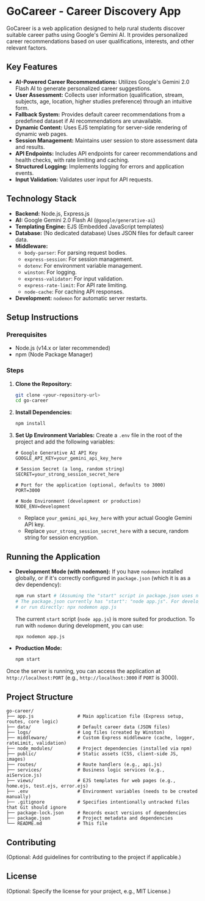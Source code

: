 # GoCareer - Career Discovery App

GoCareer is a web application designed to help rural students discover suitable career paths using Google's Gemini AI. It provides personalized career recommendations based on user qualifications, interests, and other relevant factors.

## Key Features

- **AI-Powered Career Recommendations:** Utilizes Google's Gemini 2.0 Flash AI to generate personalized career suggestions.
- **User Assessment:** Collects user information (qualification, stream, subjects, age, location, higher studies preference) through an intuitive form.
- **Fallback System:** Provides default career recommendations from a predefined dataset if AI recommendations are unavailable.
- **Dynamic Content:** Uses EJS templating for server-side rendering of dynamic web pages.
- **Session Management:** Maintains user session to store assessment data and results.
- **API Endpoints:** Includes API endpoints for career recommendations and health checks, with rate limiting and caching.
- **Structured Logging:** Implements logging for errors and application events.
- **Input Validation:** Validates user input for API requests.

## Technology Stack

- **Backend:** Node.js, Express.js
- **AI:** Google Gemini 2.0 Flash AI (`@google/generative-ai`)
- **Templating Engine:** EJS (Embedded JavaScript templates)
- **Database:** (No dedicated database) Uses JSON files for default career data.
- **Middleware:**
    - `body-parser`: For parsing request bodies.
    - `express-session`: For session management.
    - `dotenv`: For environment variable management.
    - `winston`: For logging.
    - `express-validator`: For input validation.
    - `express-rate-limit`: For API rate limiting.
    - `node-cache`: For caching API responses.
- **Development:** `nodemon` for automatic server restarts.

## Setup Instructions

### Prerequisites

- Node.js (v14.x or later recommended)
- npm (Node Package Manager)

### Steps

1.  **Clone the Repository:**
    ```bash
    git clone <your-repository-url>
    cd go-career
    ```

2.  **Install Dependencies:**
    ```bash
    npm install
    ```

3.  **Set Up Environment Variables:**
    Create a `.env` file in the root of the project and add the following variables:

    ```env
    # Google Generative AI API Key
    GOOGLE_API_KEY=your_gemini_api_key_here

    # Session Secret (a long, random string)
    SECRET=your_strong_session_secret_here

    # Port for the application (optional, defaults to 3000)
    PORT=3000

    # Node Environment (development or production)
    NODE_ENV=development
    ```
    - Replace `your_gemini_api_key_here` with your actual Google Gemini API key.
    - Replace `your_strong_session_secret_here` with a secure, random string for session encryption.

## Running the Application

- **Development Mode (with nodemon):**
  If you have `nodemon` installed globally, or if it's correctly configured in `package.json` (which it is as a dev dependency):
  ```bash
  npm run start # (Assuming the "start" script in package.json uses nodemon, or you can run nodemon app.js directly if preferred)
  # The package.json currently has "start": "node app.js". For development with nodemon, you might add a script like "dev": "nodemon app.js"
  # or run directly: npx nodemon app.js
  ```
  The current `start` script (`node app.js`) is more suited for production. To run with `nodemon` during development, you can use:
  ```bash
  npx nodemon app.js
  ```

- **Production Mode:**
  ```bash
  npm start
  ```

Once the server is running, you can access the application at `http://localhost:PORT` (e.g., `http://localhost:3000` if `PORT` is 3000).

## Project Structure

```
go-career/
├── app.js                # Main application file (Express setup, routes, core logic)
├── data/                 # Default career data (JSON files)
├── logs/                 # Log files (created by Winston)
├── middleware/           # Custom Express middleware (cache, logger, rateLimit, validation)
├── node_modules/         # Project dependencies (installed via npm)
├── public/               # Static assets (CSS, client-side JS, images)
├── routes/               # Route handlers (e.g., api.js)
├── services/             # Business logic services (e.g., aiService.js)
├── views/                # EJS templates for web pages (e.g., home.ejs, test.ejs, error.ejs)
├── .env                  # Environment variables (needs to be created manually)
├── .gitignore            # Specifies intentionally untracked files that Git should ignore
├── package-lock.json     # Records exact versions of dependencies
├── package.json          # Project metadata and dependencies
└── README.md             # This file
```

## Contributing

(Optional: Add guidelines for contributing to the project if applicable.)

## License

(Optional: Specify the license for your project, e.g., MIT License.) 